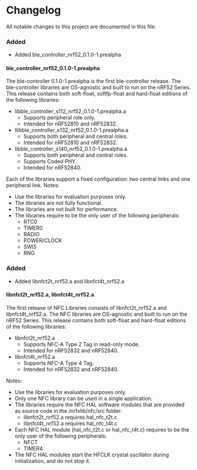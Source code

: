 # Changelog
All notable changes to this project are documented in this file.

### Added
- Added ble_controller_nrf52_0.1.0-1.prealpha

#### ble_controller_nrf52_0.1.0-1.prealpha

The ble-controller 0.1.0-1.prealpha is the first ble-controller release. The ble-controller libraries are OS-agnostic and built to run on the nRF52 Series. 
This release contains both soft-float, softfp-float and hard-float editions of the following libraries:
* libble_controller_s112_nrf52_0.1.0-1.prealpha.a
    * Supports peripheral role only.
    * Intended for nRF52810 and nRF52832.
* llibble_controller_s132_nrf52_0.1.0-1.prealpha.a
    * Supports both peripheral and central roles.
    * Intended for nRF52810 and nRF52832.
* libble_controller_s140_nrf52_0.1.0-1.prealpha.a
    * Supports both peripheral and central roles.
    * Supports Coded PHY.
    * Intended for nRF52840.

Each of the libraries support a fixed configuration: two central links and one peripheral link.
Notes: 
* Use the libraries for evaluation purposes only.
* The libraries are not fully functional.
* The libraries are not built for performance.  
* The libraries require to be the only user of the following peripherals:
    * RTC0
    * TIMER0
    * RADIO 
    * POWER/CLOCK
    * SWI5
    * RNG

### Added
- Added libnfct2t_nrf52.a and libnfct4t_nrf52.a

#### libnfct2t_nrf52.a, libnfct4t_nrf52.a

The first release of NFC Libraries consists of libnfct2t_nrf52.a and libnfct4t_nrf52.a. The NFC libraries are OS-agnostic and built to run on the nRF52 Series.
This release contains both soft-float and hard-float editions of the following libraries:
* libnfct2t_nrf52.a
    * Supports NFC-A Type 2 Tag in read-only mode.
    * Intended for nRF52832 and nRF52840.
* libnfct4t_nrf52.a
    * Supports NFC-A Type 4 Tag.
    * Intended for nRF52832 and nRF52840.

Notes: 
* Use the libraries for evaluation purposes only.
* Only one NFC library can be used in a single application.
* The libraries require the NFC HAL software modules that are provided as source code in the /nrfxlib/nfc/src folder:
    * libnfct2t_nrf52.a requires hal_nfc_t2t.c
    * libnfct4t_nrf52.a requires hal_nfc_t4t.c
* Each NFC HAL module (hal_nfc_t2t.c or hal_nfc_t4t.c) requires to be the only user of the following peripherals:
    * NFCT
    * TIMER4
* The NFC HAL modules start the HFCLK crystal oscillator during initialization, and do not stop it.
